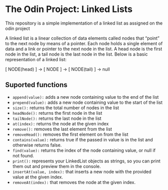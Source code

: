 # The Odin Project: Linked Lists

This repository is a simple implementation of a linked list as assigned on the odin project

A linked list is a linear collection of data elements called nodes that “point” to the next node by means of a pointer.
Each node holds a single element of data and a link or pointer to the next node in the list. A head node is the first node in the list, a tail node is the last node in the list. Below is a basic representation of a linked list:

[ NODE(head) ] -> [ NODE ] -> [ NODE(tail) ] -> null

## Suported functions

* `append(value):` adds a new node containing value to the end of the list
* `prepend(value):` adds a new node containing value to the start of the list
* `size():` returns the total number of nodes in the list
* `headNode():` returns the first node in the list
* `tailNode():` returns the last node in the list
* `at(index):` returns the node at the given index
* `remove():` removes the last element from the list
* `removeHead():` removes the first element on from the list
* `contains(value):` returns true if the passed in value is in the list and otherwise returns false.
* `find(value):` returns the index of the node containing value, or null if not found.
* `print():` represents your LinkedList objects as strings, so you can print them out and preview them in the console. 
* `insertAt(value, index):` that inserts a new node with the provided value at the given index.
* `removeAt(index):` that removes the node at the given index.
